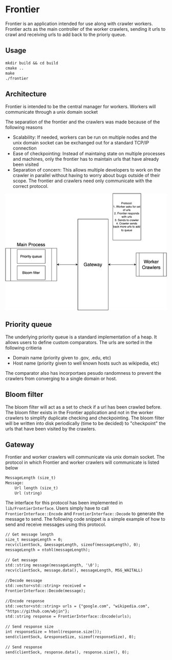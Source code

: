 # Frontier

Frontier is an application intended for use along with crawler workers. Frontier acts as the main controller of the worker crawlers, sending it urls to crawl and receiving urls to add back to the prioriy queue.

## Usage
```
mkdir build && cd build
cmake ..
make
./frontier
```

## Architecture
Frontier is intended to be the central manager for workers. Workers will communicate through a unix domain socket

The separation of the frontier and the crawlers was made because of the following reasons
- Scalability: If needed, workers can be run on multiple nodes and the unix domain socket can be exchanged out for a standard TCP/IP connection
- Ease of checkpointing: Instead of maintaing state on multiple processes and machines, only the frontier has to maintain urls that have already been visited
- Separation of concern: This allows multiple developers to work on the crawler in parallel without having to worry about bugs outside of their scope. The frontier and crawlers need only communicate with the correct protocol.


![alt text](frontier.drawio.png)

## Priority queue
The underlying priority queue is a standard implementation of a heap. It allows users to define custom comparators. The urls are sorted in the following critieria

- Domain name (priority given to .gov, .edu, etc)
- Host name (priority given to well known hosts such as wikipedia, etc)

The comparator also has incorportaes pesudo randomness to prevent the crawlers from converging to a single domain or host.

## Bloom filter
The bloom filter will act as a set to check if a url has been crawled before. The bloom filter exists in the Frontier application and not in the worker crawlers to simplify duplicate checking and checkpointing. The bloom filter will be written into disk periodically (time to be decided) to "checkpoint" the urls that have been visited by the crawlers.

## Gateway
Frontier and worker crawlers will communicate via unix domain socket. The protocol in which Frontier and worker crawlers will communicate is listed below

```
MessageLength (size_t)
Message:
    Url length (size_t)
    Url (string)
```

The interface for this protocol has been implemented in `lib/FrontierInterface`. Users simply have to call `FrontierInterface::Encode` and `FrontierInterface::Decode` to generate the message to send. The following code snippet is a simple example of how to send and receive messages using this protocol.

```
// Get message length
size_t messageLength = 0;
recv(clientSock, &messageLength, sizeof(messageLength), 0);
messageLength = ntohl(messageLength);

// Get message
std::string message(messageLength, '\0');
recv(clientSock, message.data(), messageLength, MSG_WAITALL)

//Decode message
std::vector<std::string> received = FrontierInterface::Decode(message);

//Encode response
std::vector<std::string> urls = {"google.com", "wikipedia.com", "https://github.com/wbjin"};
std::string response = FrontierInterface::Encode(urls);

// Send response size
int responseSize = htonl(response.size());
send(clientSock, &responseSize, sizeof(responseSize), 0);

// Send response
send(clientSock, response.data(), response.size(), 0);
```